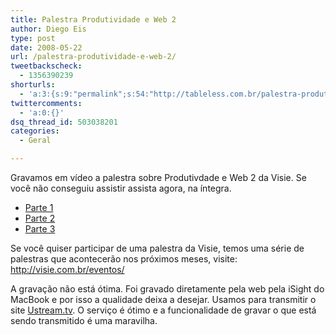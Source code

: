 ```yaml
---
title: Palestra Produtividade e Web 2
author: Diego Eis
type: post
date: 2008-05-22
url: /palestra-produtividade-e-web-2/
tweetbackscheck:
  - 1356390239
shorturls:
  - 'a:3:{s:9:"permalink";s:54:"http://tableless.com.br/palestra-produtividade-e-web-2";s:7:"tinyurl";s:26:"http://tinyurl.com/3err3gj";s:4:"isgd";s:19:"http://is.gd/9gePaT";}'
twittercomments:
  - 'a:0:{}'
dsq_thread_id: 503038201
categories:
  - Geral

---
```

Gravamos em vídeo a palestra sobre Produtivdade e Web 2 da Visie. Se você não conseguiu assistir assista agora, na íntegra. 

  * [Parte 1][1]
  * [Parte 2][2]
  * [Parte 3][3]

Se você quiser participar de uma palestra da Visie, temos uma série de palestras que acontecerão nos próximos meses, visite: <http://visie.com.br/eventos/>
  
<!--more-->


  
A gravação não está ótima. Foi gravado diretamente pela web pela iSight do MacBook e por isso a qualidade deixa a desejar. Usamos para transmitir o site [Ustream.tv][4]. O serviço é ótimo e a funcionalidade de gravar o que está sendo transmitido é uma maravilha.

 [1]: http://www.ustream.tv/recorded/429369
 [2]: http://www.ustream.tv/recorded/429730
 [3]: http://www.ustream.tv/recorded/429836
 [4]: http://www.ustream.tv/